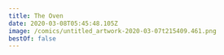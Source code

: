 ```yaml
---
title: The Oven
date: 2020-03-08T05:45:48.105Z
image: /comics/untitled_artwork-2020-03-07t215409.461.png
bestOf: false
---
```


